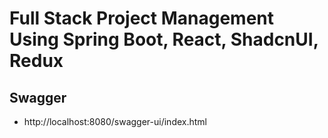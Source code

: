 # Full Stack Project Management Using Spring Boot, React, ShadcnUI, Redux

## Swagger

- http://localhost:8080/swagger-ui/index.html

